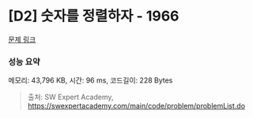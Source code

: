 # [D2] 숫자를 정렬하자 - 1966 

[문제 링크](https://swexpertacademy.com/main/code/problem/problemDetail.do?contestProbId=AV5PrmyKAWEDFAUq) 

### 성능 요약

메모리: 43,796 KB, 시간: 96 ms, 코드길이: 228 Bytes



> 출처: SW Expert Academy, https://swexpertacademy.com/main/code/problem/problemList.do